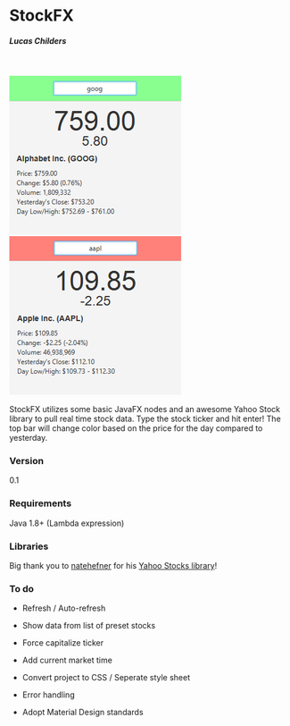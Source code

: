 # StockFX
##### Lucas Childers
&nbsp;

![scr1](https://raw.githubusercontent.com/LucasChilders/StockFX/master/assets/screen1.PNG "Screen Shot 1")
![scr2](https://raw.githubusercontent.com/LucasChilders/StockFX/master/assets/screen2.PNG "Screen Shot 2")

StockFX utilizes some basic JavaFX nodes and an awesome Yahoo Stock library to pull real time stock data. Type the stock ticker and hit enter! The top bar will change color based on the price for the day compared to yesterday.

### Version
0.1

### Requirements
Java 1.8+ (Lambda expression)

### Libraries
Big thank you to [natehefner] for his [Yahoo Stocks library]!

### To do
* Refresh / Auto-refresh
* Show data from list of preset stocks
* Force capitalize ticker
* Add current market time
* Convert project to CSS / Seperate style sheet
* Error handling
* Adopt Material Design standards


   [natehefner]: <https://github.com/natehefner/>
   [Yahoo Stocks library]: <https://github.com/natehefner/yahoostocks-java>
